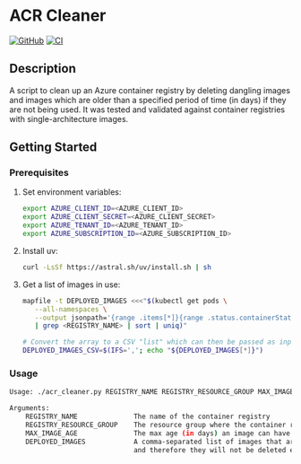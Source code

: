 # ACR Cleaner

[![GitHub](https://img.shields.io/github/license/wozorio/acr-cleaner)](https://github.com/wozorio/acr-cleaner/blob/main/LICENSE)
[![CI](https://github.com/wozorio/acr-cleaner/actions/workflows/ci.yml/badge.svg)](https://github.com/wozorio/acr-cleaner/actions/workflows/ci.yml)

## Description

A script to clean up an Azure container registry by deleting dangling images and images which are older than a specified period of time (in days) if they are not being used.
It was tested and validated against container registries with single-architecture images.

## Getting Started

### Prerequisites

1. Set environment variables:

   ```bash
   export AZURE_CLIENT_ID=<AZURE_CLIENT_ID>
   export AZURE_CLIENT_SECRET=<AZURE_CLIENT_SECRET>
   export AZURE_TENANT_ID=<AZURE_TENANT_ID>
   export AZURE_SUBSCRIPTION_ID=<AZURE_SUBSCRIPTION_ID>
   ```

1. Install uv:

   ```bash
   curl -LsSf https://astral.sh/uv/install.sh | sh
   ```

1. Get a list of images in use:

   ```bash
   mapfile -t DEPLOYED_IMAGES <<<"$(kubectl get pods \
      --all-namespaces \
      --output jsonpath='{range .items[*]}{range .status.containerStatuses[*]}{.imageID}{"\n"}{end}' \
      | grep <REGISTRY_NAME> | sort | uniq)"

   # Convert the array to a CSV "list" which can then be passed as input to the ACR cleaner script
   DEPLOYED_IMAGES_CSV=$(IFS=','; echo "${DEPLOYED_IMAGES[*]}")
   ```

### Usage

```bash
Usage: ./acr_cleaner.py REGISTRY_NAME REGISTRY_RESOURCE_GROUP MAX_IMAGE_AGE DEPLOYED_IMAGES

Arguments:
    REGISTRY_NAME              The name of the container registry
    REGISTRY_RESOURCE_GROUP    The resource group where the container registry is deployed
    MAX_IMAGE_AGE              The max age (in days) an image can have
    DEPLOYED_IMAGES            A comma-separated list of images that are currently deployed (in use). These will be handled as exceptions
                               and therefore they will not be deleted even if they are older than the `MAX_IMAGE_AGE` argument
```
